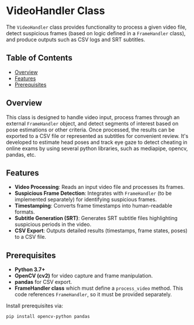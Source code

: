 # VideoHandler Class

The `VideoHandler` class provides functionality to process a given video file, detect suspicious frames (based on logic defined in a `FrameHandler` class), and produce outputs such as CSV logs and SRT subtitles.

## Table of Contents

- [Overview](#overview)
- [Features](#features)
- [Prerequisites](#prerequisites)


## Overview

This class is designed to handle video input, process frames through an external `FrameHandler` object, and detect segments of interest based on pose estimations or other criteria. Once processed, the results can be exported to a CSV file or represented as subtitles for convenient review. It's developed to estimate head poses and track eye gaze to detect cheating in online exams by using several python libraries, such as mediapipe, opencv, pandas, etc.

## Features

- **Video Processing**: Reads an input video file and processes its frames.
- **Suspicious Frame Detection**: Integrates with `FrameHandler` (to be implemented separately) for identifying suspicious frames.
- **Timestamping**: Converts frame timestamps into human-readable formats.
- **Subtitle Generation (SRT)**: Generates SRT subtitle files highlighting suspicious periods in the video.
- **CSV Export**: Outputs detailed results (timestamps, frame states, poses) to a CSV file.

## Prerequisites

- **Python 3.7+**
- **OpenCV (cv2)** for video capture and frame manipulation.
- **pandas** for CSV export.
- **FrameHandler class** which must define a `process_video` method. This code references `FrameHandler`, so it must be provided separately.

Install prerequisites via:
```bash
pip install opencv-python pandas

